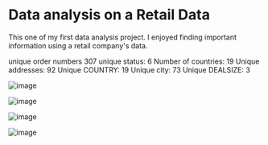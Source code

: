 # Data analysis on a Retail Data
This one of my first data analysis project. I enjoyed finding important information using a retail company's data. 

unique order numbers 307
unique status:  6
Number of countries:  19
Unique addresses:  92
Unique COUNTRY:  19
Unique city:  73
Unique DEALSIZE:  3



![image](https://user-images.githubusercontent.com/64741840/81506853-242e2900-92f1-11ea-88f4-f927d7cd06d6.png)


![image](https://user-images.githubusercontent.com/64741840/81506877-4a53c900-92f1-11ea-8ef1-3b22ab3008b4.png)


![image](https://user-images.githubusercontent.com/64741840/81506892-5e97c600-92f1-11ea-8ce5-cf180ac7c771.png)

![image](https://user-images.githubusercontent.com/64741840/81506700-352a6a80-92f0-11ea-883d-f7b2c07bbea4.png)

